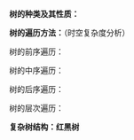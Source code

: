 **树的种类及其性质：**





**树的遍历方法：**（时空复杂度分析）

树的前序遍历：



树的中序遍历：



树的后序遍历：



树的层次遍历：







**复杂树结构：红黑树**



